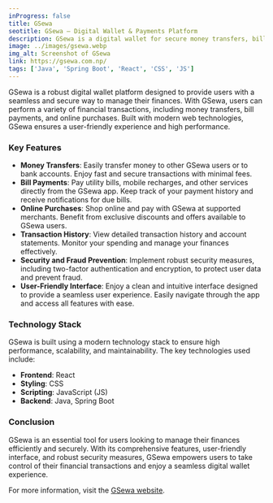 ```yaml
---
inProgress: false
title: GSewa
seotitle: GSewa – Digital Wallet & Payments Platform
description: GSewa is a digital wallet for secure money transfers, bill payments, online purchases, and transaction management.
image: ../images/gsewa.webp
img_alt: Screenshot of GSewa
link: https://gsewa.com.np/
tags: ['Java', 'Spring Boot', 'React', 'CSS', 'JS']
---
```


GSewa is a robust digital wallet platform designed to provide users with a seamless and secure way to manage their finances. With GSewa, users can perform a variety of financial transactions, including money transfers, bill payments, and online purchases. Built with modern web technologies, GSewa ensures a user-friendly experience and high performance.

### Key Features

- **Money Transfers**: Easily transfer money to other GSewa users or to bank accounts. Enjoy fast and secure transactions with minimal fees.
- **Bill Payments**: Pay utility bills, mobile recharges, and other services directly from the GSewa app. Keep track of your payment history and receive notifications for due bills.
- **Online Purchases**: Shop online and pay with GSewa at supported merchants. Benefit from exclusive discounts and offers available to GSewa users.
- **Transaction History**: View detailed transaction history and account statements. Monitor your spending and manage your finances effectively.
- **Security and Fraud Prevention**: Implement robust security measures, including two-factor authentication and encryption, to protect user data and prevent fraud.
- **User-Friendly Interface**: Enjoy a clean and intuitive interface designed to provide a seamless user experience. Easily navigate through the app and access all features with ease.

### Technology Stack

GSewa is built using a modern technology stack to ensure high performance, scalability, and maintainability. The key technologies used include:

- **Frontend**: React
- **Styling**: CSS
- **Scripting**: JavaScript (JS)
- **Backend**: Java, Spring Boot

### Conclusion

GSewa is an essential tool for users looking to manage their finances efficiently and securely. With its comprehensive features, user-friendly interface, and robust security measures, GSewa empowers users to take control of their financial transactions and enjoy a seamless digital wallet experience.

For more information, visit the [GSewa website](https://gsewa.com.np/).